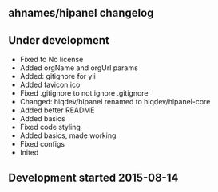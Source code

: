 ahnames/hipanel changelog
-------------------------

## Under development

- Fixed to No license
- Added orgName and orgUrl params
- Added: gitignore for yii
- Added favicon.ico
- Fixed .gitignore to not ignore .gitignore
- Changed: hiqdev/hipanel renamed to hiqdev/hipanel-core
- Added better README
- Added basics
- Fixed code styling
- Added basics, made working
- Fixed configs
- Inited

## Development started 2015-08-14

